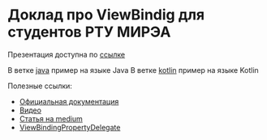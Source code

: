 # Доклад про ViewBindig для студентов РТУ МИРЭА

Презентация доступна по [ссылке](https://www.canva.com/design/DAE9y1k66qs/OrMSOtp01M7FyEpssz-XXA/view?utm_content=DAE9y1k66qs&utm_campaign=designshare&utm_medium=link&utm_source=publishpresent)

В ветке [java](https://github.com/JustNik8/MIREA_ViewBinding_Lesson/tree/java) пример на языке Java
В ветке [kotlin](https://github.com/JustNik8/MIREA_ViewBinding_Lesson/tree/kotlin) пример на языке Kotlin

Полезные ссылки:
* [Официальная документация](https://developer.android.com/topic/libraries/view-binding)
* [Видео](https://www.youtube.com/watch?v=z0F2QTAKsWU)
* [Статья на medium](https://medium.com/androiddevelopers/use-view-binding-to-replace-findviewbyid-c83942471fc)
* [ViewBindingPropertyDelegate](https://github.com/androidbroadcast/ViewBindingPropertyDelegate)
